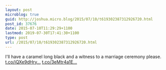 ```yaml
---
layout: post
microblog: true
guid: http://joshua.micro.blog/2015/07/10/t619302387312926720.html
post_id: 37676
date: 2015-07-10T11:29:29+1100
lastmod: 2019-07-30T17:41:30+1100
type: post
url: /2015/07/10/t619302387312926720.html
---
```

I'll have a caramel long black and a witness to a marriage ceremony please. [t.co/iQXe9dHry...](http://t.co/iQXe9dHryK) [t.co/3eMtr4a1E...](http://t.co/3eMtr4a1EW)
